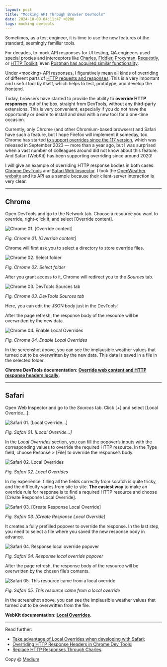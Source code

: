 ```yaml
---
layout: post
title: "Mocking API Through Browser DevTools"
date: 2024-10-09 04:11:47 +0200
tags: mocking devtools
---
```


Sometimes, as a test engineer, it is time to use the new features of the standard, seemingly familiar tools.

For decades, to mock API responses for UI testing, QA engineers used special proxies and interceptors like [Charles](https://www.charlesproxy.com/), [Fiddler](https://www.telerik.com/fiddler), [Proxyman](https://proxyman.io/), [Requestly](https://requestly.com/), or [HTTP Toolkit](https://httptoolkit.com/); even [Postman has acquired similar functionality](https://learning.postman.com/docs/sending-requests/capturing-request-data/capture-with-proxy/).

Under «mocking» API responses, I figuratively mean all kinds of overriding of different parts of [HTTP requests and responses](https://developer.mozilla.org/en-US/docs/Web/HTTP/Messages). This is a very important and useful tool by itself, which helps to test, prototype, and develop the frontend.

Today, browsers have started to provide the ability to **override HTTP responses** out of the box, straight from DevTools, without any third-party extensions. This is very convenient, especially if you do not have the opportunity or desire to install and deal with a new tool for a one-time occasion.

Currently, only Chrome (and other Chromium-based browsers) and Safari have such a feature, but I hope Firefox will implement it someday, too. Chrome has started [to support overrides since the 117 version](https://developer.chrome.com/blog/new-in-chrome-117#local-overrides), which was released in September 2023 — more than a year ago, but I was surprised when a vast number of colleagues around did not know about this feature. And Safari (WebKit) has been supporting overriding since around 2020!

I will give an example of overriding HTTP response bodies in both cases: [Chrome DevTools](https://developer.chrome.com/docs/devtools) and [Safari Web Inspector](https://developer.apple.com/documentation/safari-developer-tools/web-inspector). I took the [OpenWeather website](https://openweathermap.org/) and its API as a sample because their client-server interaction is very clear.

---

## Chrome

Open DevTools and go to the Network tab. Choose a resource you want to override, right-click it, and select [Override content].

![Chrome 01. [Override content]](/assets/2024-10-09/chrome-01-override-content.png)

_Fig. Chrome 01. [Override content]_

Chrome will first ask you to select a directory to store override files.

![Chrome 02. Select folder](/assets/2024-10-09/chrome-02-select-folder.png)

_Fig. Chrome 02. Select folder_

After you grant access to it, Chrome will redirect you to the _Sources_ tab.

![Chrome 03. DevTools Sources tab](/assets/2024-10-09/chrome-03-sources.png)

_Fig. Chrome 03. DevTools Sources tab_

Here, you can edit the JSON body just in the DevTools!

After the page refresh, the response body of the resource will be overwritten by the new data.

![Chrome 04. Enable Local Overrides](/assets/2024-10-09/chrome-04-enable-local-overrides.png)

_Fig. Chrome 04. Enable Local Overrides_

In the screenshot above, you can see the implausible weather values that turned out to be overwritten by the new data. This data is saved in a file in the selected folder.

**Chrome DevTools documentation: [Override web content and HTTP response headers locally](https://developer.chrome.com/docs/devtools/overrides/)**.

---

## Safari

Open Web Inspector and go to the _Sources_ tab. Click [+] and select [Local Override…].

![Safari 01. [Local Override…]](/assets/2024-10-09/safari-01-local-override.png)

_Fig. Safari 01. [Local Override…]_

In the _Local Overrides_ section, you can fill the popover’s inputs with the corresponding values to override the required HTTP resource. In the Type field, choose Resonse > [File] to override the response’s body.

![Safari 02. Local Overrides](/assets/2024-10-09/safari-02-local-overrides-file.png)

_Fig. Safari 02. Local Overrides_

In my experience, filling all the fields correctly from scratch is quite tricky, and the difficulty varies from site to site. **The easiest way** to make an override rule for response is to find a required HTTP resource and choose [Create Response Local Override].

![Safari 03. [Create Response Local Override]](/assets/2024-10-09/safari-03-create-response-local-override.png)

_Fig. Safari 03. [Create Response Local Override]_

It creates a fully prefilled popover to override the response. In the last step, you need to select a file where you saved the new response body in advance.

![Safari 04. Response local override popover](/assets/2024-10-09/safari-04-response-popover.png)

_Fig. Safari 04. Response local override popover_

After the page refresh, the response body of the resource will be overwritten by the chosen file’s contents.

![Safari 05. This resource came from a local override](/assets/2024-10-09/safari-05-reveal-override.png)

_Fig. Safari 05. This resource came from a local override_

In the screenshot above, you can see the implausible weather values that turned out to be overwritten from the file.

**WebKit documentation: [Local Overrides](https://webkit.org/web-inspector/local-overrides/).**

---

Read further:

- [Take advantage of Local Overrides when developing with Safari](https://medium.com/@hbko/take-advantage-of-local-overrides-when-developing-with-safari-5c4da8577923);
- [Overriding HTTP Response Headers in Chrome Dev Tools](https://scotthelme.co.uk/overriding-http-response-headers-in-chrome-dev-tools/);
- [Replace HTTP Responses Through Charles](https://adequatica.github.io/2021/09/21/replace-http-responses-through-charles.html).

Copy @ [Medium](https://adequatica.medium.com/mocking-api-through-browser-devtools-f84ce77d01fd)
